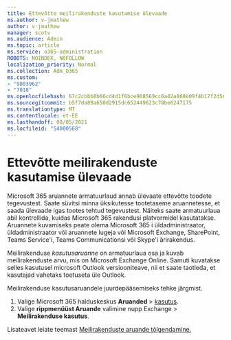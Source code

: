 ```yaml
---
title: Ettevõtte meilirakenduste kasutamise ülevaade
ms.author: v-jmathew
author: v-jmathew
manager: scotv
ms.audience: Admin
ms.topic: article
ms.service: o365-administration
ROBOTS: NOINDEX, NOFOLLOW
localization_priority: Normal
ms.collection: Adm_O365
ms.custom:
- "9003962"
- "7018"
ms.openlocfilehash: 67c2cbbb8b66cd4d1f6bce908569cc6a42a860e09f4b17f2d564aba724d0fc41
ms.sourcegitcommit: b5f7da89a650d2915dc652449623c78be6247175
ms.translationtype: MT
ms.contentlocale: et-EE
ms.lasthandoff: 08/05/2021
ms.locfileid: "54000568"
---
```

# <a name="gain-insight-into-the-use-of-email-apps-in-your-organization"></a>Ettevõtte meilirakenduste kasutamise ülevaade

Microsoft 365 aruannete armatuurlaud annab ülevaate ettevõtte toodete tegevustest. Saate süvitsi minna üksikutesse tootetaseme aruannetesse, et saada ülevaade igas tootes tehtud tegevustest. Näiteks saate armatuurlaua abil kontrollida, kuidas Microsoft 365 rakendusi platvormidel kasutatakse. Aruannete kuvamiseks peate olema Microsoft 365 i üldadministraator, üldadministraator või aruannete lugeja või Microsoft Exchange, SharePoint, Teams Service'i, Teams Communicationsi või Skype'i ärirakendus.

Meilirakenduse *kasutusaruanne* on armatuurlaua osa ja kuvab meilirakenduste arvu, mis on Microsoft Exchange Online. Samuti kuvatakse selles kasutusel microsoft Outlook versiooniteave, nii et saate taotleda, et kasutajad vahetaks toetuseta üle Outlook.

Meilirakenduse kasutusaruandele juurdepääsemiseks tehke järgmist.

1. Valige Microsoft 365 halduskeskus **Aruanded**  >  [kasutus](https://go.microsoft.com/fwlink/?linkid=2140342).
2. Valige **rippmenüüst Aruande** valimine nupp Exchange  >  **Meilirakenduse kasutus**.

Lisateavet leiate teemast [Meilirakenduste aruande tõlgendamine.](https://go.microsoft.com/fwlink/?linkid=2140508)
